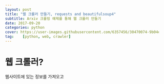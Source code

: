 ```yaml
---
layout: post
title: "웹 크롤러 만들기, requests and beautifulsoup4"
subtitle: Arxiv 크롤링 예제를 통해 웹 크롤러 만들기
date: 2017-09-20
categories: python
cover: https://user-images.githubusercontent.com/6357456/30470074-9b04e2fc-99f3-11e7-9c89-869dc06cc8f3.png
tag:    [python, web, crawler]
---
```


# 웹 크롤러?
웹사이트에 있는 정보를 가져오고